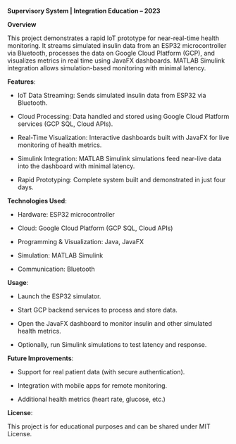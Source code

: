 **Supervisory System | Integration Education – 2023**

**Overview**

This project demonstrates a rapid IoT prototype for near-real-time health monitoring. It streams simulated insulin data from an ESP32 microcontroller via Bluetooth, processes the data on Google Cloud Platform (GCP), and visualizes metrics in real time using JavaFX dashboards. MATLAB Simulink integration allows simulation-based monitoring with minimal latency.

**Features**:

- IoT Data Streaming: Sends simulated insulin data from ESP32 via Bluetooth.

- Cloud Processing: Data handled and stored using Google Cloud Platform services (GCP SQL, Cloud APIs).

- Real-Time Visualization: Interactive dashboards built with JavaFX for live monitoring of health metrics.

- Simulink Integration: MATLAB Simulink simulations feed near-live data into the dashboard with minimal latency.

- Rapid Prototyping: Complete system built and demonstrated in just four days.

**Technologies Used**:

- Hardware: ESP32 microcontroller

- Cloud: Google Cloud Platform (GCP SQL, Cloud APIs)

- Programming & Visualization: Java, JavaFX

- Simulation: MATLAB Simulink

- Communication: Bluetooth

**Usage**:

- Launch the ESP32 simulator.

- Start GCP backend services to process and store data.

- Open the JavaFX dashboard to monitor insulin and other simulated health metrics.

- Optionally, run Simulink simulations to test latency and response.

**Future Improvements**:

- Support for real patient data (with secure authentication).

- Integration with mobile apps for remote monitoring.

- Additional health metrics (heart rate, glucose, etc.)

**License**:

This project is for educational purposes and can be shared under MIT License.
